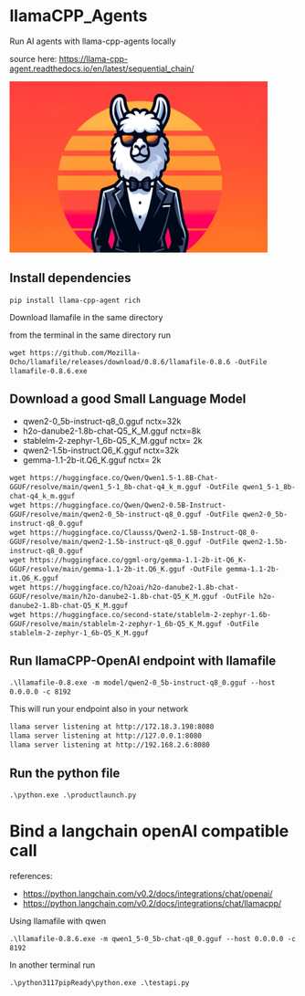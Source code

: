 # llamaCPP_Agents
Run AI agents with llama-cpp-agents locally

source here: https://llama-cpp-agent.readthedocs.io/en/latest/sequential_chain/

<img src='https://github.com/fabiomatricardi/llamaCPP_Agents/raw/main/logo.png' height=300>

## Install dependencies
```
pip install llama-cpp-agent rich
```

Download llamafile in the same directory

from the terminal in the same directory run
```
wget https://github.com/Mozilla-Ocho/llamafile/releases/download/0.8.6/llamafile-0.8.6 -OutFile llamafile-0.8.6.exe
```

## Download a good Small Language Model
- qwen2-0_5b-instruct-q8_0.gguf         nctx=32k
- h2o-danube2-1.8b-chat-Q5_K_M.gguf     nctx=8k
- stablelm-2-zephyr-1_6b-Q5_K_M.gguf    nctx= 2k
- qwen2-1.5b-instruct.Q6_K.gguf         nctx=32k
- gemma-1.1-2b-it.Q6_K.gguf             nctx= 2k

```
wget https://huggingface.co/Qwen/Qwen1.5-1.8B-Chat-GGUF/resolve/main/qwen1_5-1_8b-chat-q4_k_m.gguf -OutFile qwen1_5-1_8b-chat-q4_k_m.gguf
wget https://huggingface.co/Qwen/Qwen2-0.5B-Instruct-GGUF/resolve/main/qwen2-0_5b-instruct-q8_0.gguf -OutFile qwen2-0_5b-instruct-q8_0.gguf
wget https://huggingface.co/Clausss/Qwen2-1.5B-Instruct-Q8_0-GGUF/resolve/main/qwen2-1.5b-instruct-q8_0.gguf -OutFile qwen2-1.5b-instruct-q8_0.gguf
wget https://huggingface.co/ggml-org/gemma-1.1-2b-it-Q6_K-GGUF/resolve/main/gemma-1.1-2b-it.Q6_K.gguf -OutFile gemma-1.1-2b-it.Q6_K.gguf
wget https://huggingface.co/h2oai/h2o-danube2-1.8b-chat-GGUF/resolve/main/h2o-danube2-1.8b-chat-Q5_K_M.gguf -OutFile h2o-danube2-1.8b-chat-Q5_K_M.gguf
wget https://huggingface.co/second-state/stablelm-2-zephyr-1.6b-GGUF/resolve/main/stablelm-2-zephyr-1_6b-Q5_K_M.gguf -OutFile stablelm-2-zephyr-1_6b-Q5_K_M.gguf
```

## Run llamaCPP-OpenAI endpoint with llamafile
```
.\llamafile-0.8.exe -m model/qwen2-0_5b-instruct-q8_0.gguf --host 0.0.0.0 -c 8192
```
This will run your endpoint also in your network
```
llama server listening at http://172.18.3.198:8080
llama server listening at http://127.0.0.1:8080
llama server listening at http://192.168.2.6:8080
```

## Run the python file
```
.\python.exe .\productlaunch.py
```


# Bind a langchain openAI compatible call
references:
- https://python.langchain.com/v0.2/docs/integrations/chat/openai/
- https://python.langchain.com/v0.2/docs/integrations/chat/llamacpp/

Using llamafile with qwen
```
.\llamafile-0.8.6.exe -m qwen1_5-0_5b-chat-q8_0.gguf --host 0.0.0.0 -c 8192
```

In another terminal run
```
.\python3117pipReady\python.exe .\testapi.py
```



